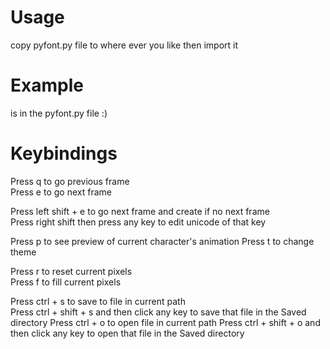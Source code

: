 # Usage
copy pyfont.py file to where ever you like then import it  

# Example
is in the pyfont.py file :)

# Keybindings
Press q to go previous frame   
Press e to go next frame

Press left shift + e to go next frame and create if no next frame  
Press right shift then press any key to edit unicode of that key

Press p to see preview of current character's animation
Press t to change theme

Press r to reset current pixels  
Press f to fill current pixels

Press ctrl + s to save to file in current path  
Press ctrl + shift + s and then click any key to save that file in the Saved directory
Press ctrl + o to open file in current path
Press ctrl + shift + o and then click any key to open that file in the Saved directory
